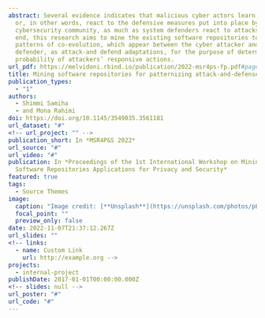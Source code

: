 ```yaml
---
abstract: Several evidence indicates that malicious cyber actors learn, adapt,
  or, in other words, react to the defensive measures put into place by the
  cybersecurity community, as much as system defenders react to attacks. To this
  end, this research aims to mine the existing software repositories to document
  patterns of co-evolution, which appear between the cyber attacker and
  defender, as attack-and defend adaptations, for the purpose of determining the
  probability of attackers’ responsive actions.
url_pdf: https://melvidoni.rbind.io/publication/2022-msr4ps-fp.pdf#page=7
title: Mining software repositories for patternizing attack-and-defense co-evolution
publication_types:
  - "1"
authors:
  - Shimmi Samiha
  - and Mona Rahimi
doi: https://doi.org/10.1145/3549035.3561181
url_dataset: "#"
<!-- url_project: "" -->
publication_short: In *MSR4P&S 2022*
url_source: "#"
url_video: "#"
publication: In *Proceedings of the 1st International Workshop on Mining
  Software Repositories Applications for Privacy and Security*
featured: true
tags:
  - Source Themes
image:
  caption: "Image credit: [**Unsplash**](https://unsplash.com/photos/pLCdAaMFLTE)"
  focal_point: ""
  preview_only: false
date: 2022-11-07T21:37:12.267Z
url_slides: ""
<!-- links:
  - name: Custom Link
    url: http://example.org -->
projects:
  - internal-project
publishDate: 2017-01-01T00:00:00.000Z
<!-- slides: null -->
url_poster: "#"
url_code: "#"
---
```


